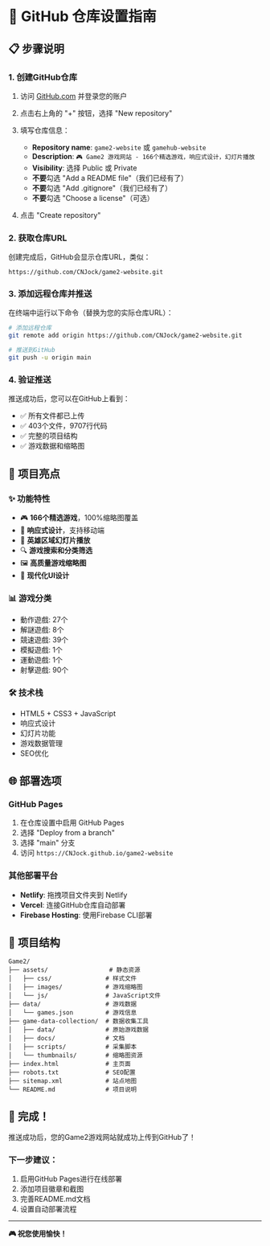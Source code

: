 # 🚀 GitHub 仓库设置指南

## 📋 步骤说明

### 1. 创建GitHub仓库

1. 访问 [GitHub.com](https://github.com) 并登录您的账户
2. 点击右上角的 "+" 按钮，选择 "New repository"
3. 填写仓库信息：
   - **Repository name**: `game2-website` 或 `gamehub-website`
   - **Description**: `🎮 Game2 游戏网站 - 166个精选游戏，响应式设计，幻灯片播放`
   - **Visibility**: 选择 Public 或 Private
   - **不要**勾选 "Add a README file"（我们已经有了）
   - **不要**勾选 "Add .gitignore"（我们已经有了）
   - **不要**勾选 "Choose a license"（可选）

4. 点击 "Create repository"

### 2. 获取仓库URL

创建完成后，GitHub会显示仓库URL，类似：
```
https://github.com/CNJock/game2-website.git
```

### 3. 添加远程仓库并推送

在终端中运行以下命令（替换为您的实际仓库URL）：

```bash
# 添加远程仓库
git remote add origin https://github.com/CNJock/game2-website.git

# 推送到GitHub
git push -u origin main
```

### 4. 验证推送

推送成功后，您可以在GitHub上看到：
- ✅ 所有文件都已上传
- ✅ 403个文件，9707行代码
- ✅ 完整的项目结构
- ✅ 游戏数据和缩略图

## 🎯 项目亮点

### ✨ 功能特性
- 🎮 **166个精选游戏**，100%缩略图覆盖
- 🎨 **响应式设计**，支持移动端
- 🎪 **英雄区域幻灯片播放**
- 🔍 **游戏搜索和分类筛选**
- 🖼️ **高质量游戏缩略图**
- 📱 **现代化UI设计**

### 📊 游戏分类
- 動作遊戲: 27个
- 解謎遊戲: 8个  
- 競速遊戲: 39个
- 模擬遊戲: 1个
- 運動遊戲: 1个
- 射擊遊戲: 90个

### 🛠️ 技术栈
- HTML5 + CSS3 + JavaScript
- 响应式设计
- 幻灯片功能
- 游戏数据管理
- SEO优化

## 🌐 部署选项

### GitHub Pages
1. 在仓库设置中启用 GitHub Pages
2. 选择 "Deploy from a branch"
3. 选择 "main" 分支
4. 访问 `https://CNJock.github.io/game2-website`

### 其他部署平台
- **Netlify**: 拖拽项目文件夹到 Netlify
- **Vercel**: 连接GitHub仓库自动部署
- **Firebase Hosting**: 使用Firebase CLI部署

## 📁 项目结构

```
Game2/
├── assets/                 # 静态资源
│   ├── css/               # 样式文件
│   ├── images/            # 游戏缩略图
│   └── js/                # JavaScript文件
├── data/                  # 游戏数据
│   └── games.json         # 游戏信息
├── game-data-collection/  # 数据收集工具
│   ├── data/              # 原始游戏数据
│   ├── docs/              # 文档
│   ├── scripts/           # 采集脚本
│   └── thumbnails/        # 缩略图资源
├── index.html             # 主页面
├── robots.txt             # SEO配置
├── sitemap.xml            # 站点地图
└── README.md              # 项目说明
```

## 🎉 完成！

推送成功后，您的Game2游戏网站就成功上传到GitHub了！

### 下一步建议：
1. 启用GitHub Pages进行在线部署
2. 添加项目徽章和截图
3. 完善README.md文档
4. 设置自动部署流程

---

**🎮 祝您使用愉快！**
